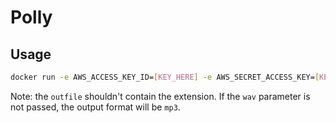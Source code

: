 Polly
=====

## Usage

```bash
docker run -e AWS_ACCESS_KEY_ID=[KEY_HERE] -e AWS_SECRET_ACCESS_KEY=[KEY_HERE] -v "${PWD}/outdir:/outdir" bvisonl/polly:latest "This a test using Docker to do TTS" "outfile" wav
```

Note: the `outfile` shouldn't contain the extension. If the `wav` parameter is not passed, the output format will be `mp3`.
